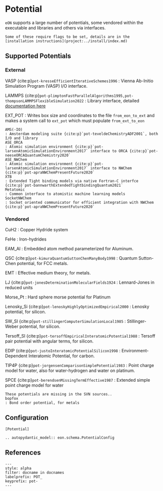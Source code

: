 # Potential

`eON` supports a large number of potentials, some vendored within the executable
and libraries and others via interfaces.

```{note}
Some of these require flags to be set, details are in the [installation instructions](project:../install/index.md)
```

## Supported Potentials

### External

VASP {cite:p}`pot-kresseEfficientIterativeSchemes1996`
: Vienna Ab-Initio Simulation Program (VASP) I/O interface.

LAMMPS {cite:p}`pot-plimptonFastParallelAlgorithms1995,pot-thompsonLAMMPSFlexibleSimulation2022`
: Library interface, detailed [documentation here](project:../user_guide/lammps_pot.md)

EXT_POT
: Writes box size and coordinates to the file `from_eon_to_ext` and makes a system call to `ext_pot` which must populate `from_ext_to_eon`

```{versionadded} 2.0
AMS(-IO)
: Amsterdam modeling suite {cite:p}`pot-teveldeChemistryADF2001`, both I/O and library
ASE_ORCA
: Atomic simulation environment {cite:p}`pot-larsenAtomicSimulationEnvironment2017` interface to ORCA {cite:p}`pot-neeseORCAQuantumChemistry2020`
ASE_NWChem
: Atomic simulation environment {cite:p}`pot-larsenAtomicSimulationEnvironment2017` interface to NWChem {cite:p}`pot-apraNWChemPresentFuture2020`
XTB
: Extended Tight binding models via native Fortran-C interfce {cite:p}`pot-bannwarthExtendedTightbindingQuantum2021`
Metatomic
: Common interface to atomistic machine learning models
SocketNWChem
: Socket oriented communicator for efficient integration with NWChem {cite:p}`pot-apraNWChemPresentFuture2020`
```

### Vendored

CuH2
: Copper Hydride system

FeHe
: Iron-hydrides

EAM_Al
: Embedded atom method parameterized for Aluminum.

QSC {cite:p}`pot-kimuraQuantumSuttonChenManyBody1998`
: Quantum Sutton-Chen potential, for FCC metals.

EMT
: Effective medium theory, for metals.

LJ {cite:p}`pot-jonesDeterminationMolecularFields1924`
: Lennard-Jones in reduced units

Morse_Pt
: Hard sphere morse potential for Platinum

Lenosky_Si {cite:p}`pot-lenoskyHighlyOptimizedEmpirical2000`
: Lenosky potential, for silicon.

SW_SI {cite:p}`pot-stillingerComputerSimulationLocal1985`
: Stillinger-Weber potential, for silicon.

Tersoff_SI {cite:p}`pot-tersoffEmpiricalInteratomicPotential1988`
: Tersoff pair potential with angular terms, for silicon.

EDIP {cite:p}`pot-justoInteratomicPotentialSilicon1998`
: Environment-Dependent Interatomic Potential, for carbon.

TIP4P {cite:p}`pot-jorgensenComparisonSimplePotential1983`
: Point charge model for water, also for water-hydrogen and water on platinum.

SPCE {cite:p}`pot-berendsenMissingTermEffective1987`
: Extended simple point charge model for water

```{deprecated} 2.0
These potentials are missing in the SVN sources..
bopfox
: Bond order potential, for metals
```

## Configuration

```{code-block} toml
[Potential]
```

```{eval-rst}
.. autopydantic_model:: eon.schema.PotentialConfig
```

## References

```{bibliography}
---
style: alpha
filter: docname in docnames
labelprefix: POT_
keyprefix: pot-
---
```
